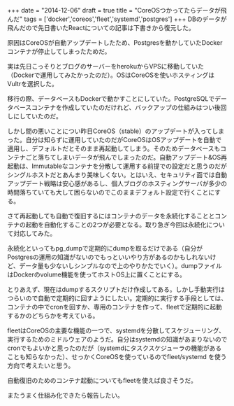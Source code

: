 
+++
date = "2014-12-06"
draft = true
title = "CoreOSつかってたらデータが飛んだ"
tags  = ['docker','coreos','fleet','systemd','postgres']
+++
DBのデータが飛んだので先日書いたReactについての記事は下書きから復元した。

原因はCoreOSが自動アップデートしたため、Postgresを動かしていたDockerコンテナが停止してしまったためだ。

実は先日こっそりとブログのサーバーをherokuからVPSに移動していた
（Dockerで運用してみたかったのだ）。OSはCoreOSを使いホスティングはVultrを選択した。

移行の際、データベースもDockerで動かすことにしていた。PostgreSQLでデータベースコンテナを作成していたのだけれど、バックアップの仕組みはつい後回しにしていたのだ。

しかし間の悪いことについ昨日CoreOS（stable）のアップデートが入ってしまった。自分は知らずに運用していたのだがCoreOSはOSアップデートを自動で適用し、デフォルトだとそのまま再起動してしまう。そのためデータベースもコンテナごと落ちてしまいデータが飛んでしまったのだ。自動アップデート&OS再起動は、Immutableなコンテナを分散して運用する前提での設定だと思うのだがシングルホストだとあんまり美味しくない。とはいえ、セキュリティ面では自動アップデート戦略は安心感があるし、個人ブログのホスティングサーバが多少の時間落ちていても大して困らないのでこのままデフォルト設定で行くことにする。

さて再起動しても自動で復旧するにはコンテナのデータを永続化することとコンテナの起動を自動化することの2つが必要となる。取り急ぎ今回は永続化について対応してみた。

永続化といってもpg_dumpで定期的にdumpを取るだけである（自分がPostgresの運用の知識がないのでもっといいやり方があるのかもしれないけど、データ量も少ないしシンプルなので上のやりかたでいく）。dumpファイルはDockerのvolume機能を使ってホストOS上に置くことにする。

とりあえず、現在はdumpするスクリプトだけ作成してある。しかし手動実行はつらいので自動で定期的に回すようにしたい。定期的に実行する手段としては、コンテナの中でcronを回すか、専用のコンテナを作って、fleetで定期的に起動するかのどちらかを考えている。

fleetはCoreOSの主要な機能の一つで、systemdを分散してスケジューリング、実行するためのミドルウェアのようだ。自分はsystemdの知識があまりないのでcronでもよいかと思ったのだが（systemdにタスクスケジューラの機能があることも知らなかった）、せっかくCoreOSを使っているのでfleet/systemd を使う方向で考えたいと思う。

自動復旧のためのコンテナ起動についてもfleetを使えば良さそうだ。

またうまく仕組み化できたら報告したい。
	
